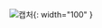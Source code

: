 ![캡처](https://github.com/hynchlee/Exodia/assets/93501719/65ce74d7-db37-40af-837c-84bbce726990){: width="100" }
